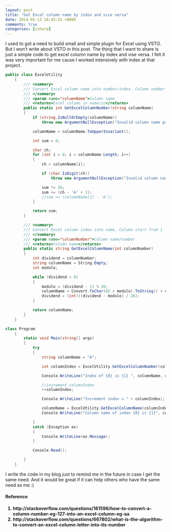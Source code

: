 ```yaml
---
layout: post
title: "Get Excel column name by index and vice versa"
date: 2014-05-13 16:43:52 +0800
comments: true
categories: [csharp]
---
```

I used to got a need to build small and simple plugin for Excel using VSTO. But I won’t write about VSTO in this post. The thing that I want to share is just a simple code to get excel column name by index and vise versa. I felt it was very important for me cause I worked intensively with index at that project.

``` c# excel helper
public class ExcelUtility
    {
        /// <summary>
        /// Convert Excel column name into number/index. Column number start from 1. A equal to 1
        /// </summary>
        /// <param name="columnName">Column name
        /// <returns>Excel column in numeric</returns>
        public static int GetExcelColumnNumber(string columnName)
        {
            if (string.IsNullOrEmpty(columnName))
                throw new ArgumentNullException("Invalid column name parameter");

            columnName = columnName.ToUpperInvariant();

            int sum = 0;

            char ch;
            for (int i = 0; i < columnName.Length; i++)
            {
                ch = columnName[i];

                if (char.IsDigit(ch))
                    throw new ArgumentNullException("Invalid column name parameter on character " + ch);

                sum *= 26;
                sum += (ch - 'A' + 1);
                //sum += (columnName[i] - 'A');
            }

            return sum;
        }

        /// <summary>
        /// Convert Excel column index into name. Column start from 1
        /// </summary>
        /// <param name="columnNumber">Column name/number
        /// <returns>Column name</returns>
        public static string GetExcelColumnName(int columnNumber)
        {
            int dividend = columnNumber;
            string columnName = String.Empty;
            int modulo;

            while (dividend > 0)
            {
                modulo = (dividend - 1) % 26;
                columnName = Convert.ToChar(65 + modulo).ToString() + columnName;
                dividend = (int)((dividend - modulo) / 26);
            }

            return columnName;
        }
    }
```
``` c# sample code
class Program
    {
        static void Main(string[] args)
        {
            try
            {
                string columnName = "A";

                int columnIndex = ExcelUtility.GetExcelColumnNumber(columnName);

                Console.WriteLine("Index of {0} is {1} ", columnName, columnIndex);

                //increment columnIndex
                ++columnIndex;

                Console.WriteLine("Increment index = " + columnIndex);

                columnName = ExcelUtility.GetExcelColumnName(columnIndex);
                Console.WriteLine("Column name of index {0} is {1}", columnIndex, columnName);

            }
            catch (Exception ex)
            {
                Console.WriteLine(ex.Message);
            }

            Console.Read();

        }
    }
```
I write the code in my blog just to remind me in the future in case I get the same need. And it would be great if it can help others who have the same need as me :)

<h4>Reference<h4>
<ol type="1">
<li> http://stackoverflow.com/questions/181596/how-to-convert-a-column-number-eg-127-into-an-excel-column-eg-aa
</li> <li>http://stackoverflow.com/questions/667802/what-is-the-algorithm-to-convert-an-excel-column-letter-into-its-number</li>
</ol>
